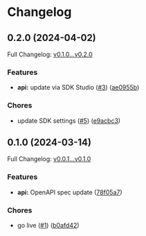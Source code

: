 # Changelog

## 0.2.0 (2024-04-02)

Full Changelog: [v0.1.0...v0.2.0](https://github.com/brentriddell/csb-w2dfg/compare/v0.1.0...v0.2.0)

### Features

* **api:** update via SDK Studio ([#3](https://github.com/brentriddell/csb-w2dfg/issues/3)) ([ae0955b](https://github.com/brentriddell/csb-w2dfg/commit/ae0955bbf9e982140b412f37d602a926f90f73b2))


### Chores

* update SDK settings ([#5](https://github.com/brentriddell/csb-w2dfg/issues/5)) ([e9acbc3](https://github.com/brentriddell/csb-w2dfg/commit/e9acbc382e4118fcb476b1cda87b006a04ac9e18))

## 0.1.0 (2024-03-14)

Full Changelog: [v0.0.1...v0.1.0](https://github.com/brentriddell/csb-w2dfg/compare/v0.0.1...v0.1.0)

### Features

* **api:** OpenAPI spec update ([78f05a7](https://github.com/brentriddell/csb-w2dfg/commit/78f05a7742e8f0263a167bfabdf9229946854e75))


### Chores

* go live ([#1](https://github.com/brentriddell/csb-w2dfg/issues/1)) ([b0afd42](https://github.com/brentriddell/csb-w2dfg/commit/b0afd429ac6ea38aab7bb9ef099b0f944c4f40d5))
